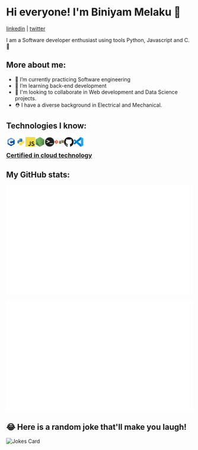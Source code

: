 # Hi everyone!  I'm Biniyam Melaku  👋 

[linkedin](https://www.linkedin.com/in/biniyammelaku/)  | [twitter](https://twitter.com/Biniyam_Melaku2)


I am a Software developer enthusiast using tools Python, Javascript and C.  🙏️

## More about me:
- 🔭 I’m currently practicing Software engineering
- 🌱 I’m learning back-end development
- 👯 I'm looking to collaborate in Web development and Data Science projects.
- ⛑️ I have a diverse background in Electrical and Mechanical. 

## Technologies I know:
<img align="left" alt="C" width="26px" src="https://raw.githubusercontent.com/github/explore/80688e429a7d4ef2fca1e82350fe8e3517d3494d/topics/c/c.png" />
<img align="left" alt="Python" width="26px" src="https://raw.githubusercontent.com/github/explore/80688e429a7d4ef2fca1e82350fe8e3517d3494d/topics/python/python.png" />
<img align="left" alt="JavaScript" width="26px" src="https://raw.githubusercontent.com/github/explore/80688e429a7d4ef2fca1e82350fe8e3517d3494d/topics/javascript/javascript.png" />
<img align="left" alt="Node.js" width="26px" src="https://raw.githubusercontent.com/github/explore/80688e429a7d4ef2fca1e82350fe8e3517d3494d/topics/nodejs/nodejs.png" />
<img align="left" alt="Terminal" width="26px" src="https://raw.githubusercontent.com/github/explore/80688e429a7d4ef2fca1e82350fe8e3517d3494d/topics/terminal/terminal.png" />
<img align="left" alt="Git" width="26px" src="https://raw.githubusercontent.com/github/explore/80688e429a7d4ef2fca1e82350fe8e3517d3494d/topics/git/git.png" />
<img align="left" alt="GitHub" width="26px" src="https://raw.githubusercontent.com/github/explore/78df643247d429f6cc873026c0622819ad797942/topics/github/github.png" />
<img align="left" alt="Visual Studio Code" width="26px" src="https://raw.githubusercontent.com/github/explore/80688e429a7d4ef2fca1e82350fe8e3517d3494d/topics/visual-studio-code/visual-studio-code.png" />

<br/>

### [Certified in cloud technology](https://www.credly.com/users/biniyam-melaku)

## My GitHub stats:

![](https://github.com/biniyammelaku2/github-stats/blob/master/generated/overview.svg)

![](https://github.com/biniyammelaku2/github-stats/blob/master/generated/languages.svg)


## 😂 Here is a random joke that'll make you laugh!
![Jokes Card](https://readme-jokes.vercel.app/api)
